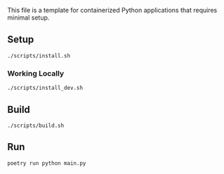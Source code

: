 This file is a template for containerized Python applications that requires minimal setup.


## Setup

```shell
./scripts/install.sh
```

### Working Locally
```shell
./scripts/install_dev.sh
```

## Build

```shell
./scripts/build.sh
```

## Run

```shell
poetry run python main.py
```
